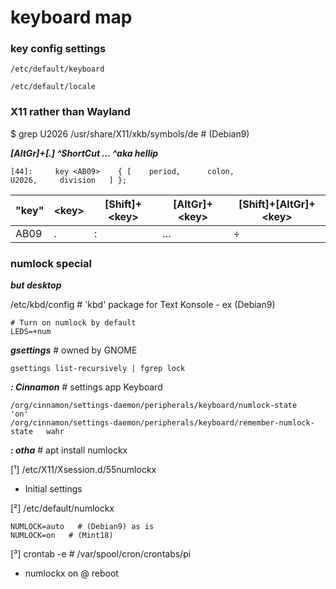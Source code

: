 # keyboard map
### key config settings
```
/etc/default/keyboard
```
```
/etc/default/locale
```

### X11 rather than Wayland

$ grep U2026 /usr/share/X11/xkb/symbols/de   # (Debian9)

_**[AltGr]+[.] ^ShortCut … ^aka hellip**_

```
[44]:     key <AB09>	{ [    period,      colon,                U2026,     division 	] };
```

|"key" |\<key\> |[Shift]+\<key\> |[AltGr]+\<key\> |[Shift]+[AltGr]+\<key\> |
|--- |-- |-- |-- |-- |
|AB09 |. |: |… |÷ |


### numlock special

_**but desktop**_

/etc/kbd/config   # 'kbd' package for Text Konsole - ex (Debian9)

	# Turn on numlock by default
	LEDS=+num


_**gsettings**_   # owned by GNOME

    gsettings list-recursively | fgrep lock


_**: Cinnamon**_   # settings app Keyboard

    /org/cinnamon/settings-daemon/peripherals/keyboard/numlock-state		'on'  
    /org/cinnamon/settings-daemon/peripherals/keyboard/remember-numlock-state	wahr  


_**: otha**_   # apt install numlockx

[¹] /etc/X11/Xsession.d/55numlockx

- Initial settings


[²] /etc/default/numlockx

	NUMLOCK=auto   # (Debian9) as is
	NUMLOCK=on   # (Mint18)


[³] crontab -e   # /var/spool/cron/crontabs/pi

- numlockx on @ reboot